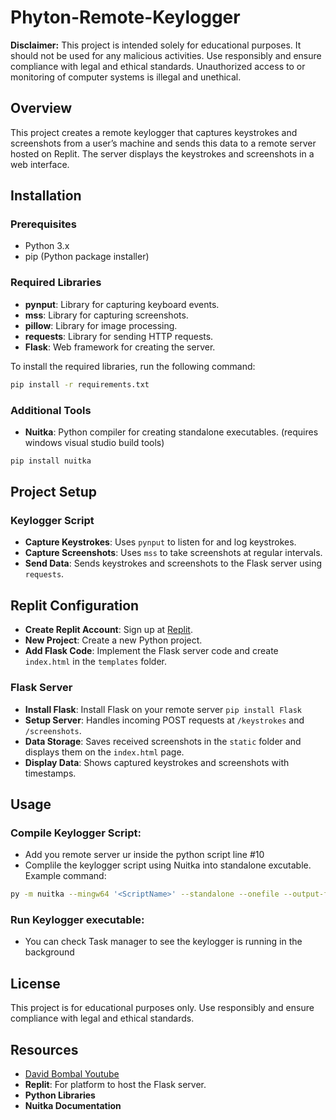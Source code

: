 # Phyton-Remote-Keylogger

**Disclaimer:** This project is intended solely for educational purposes. It should not be used for any malicious activities. Use responsibly and ensure compliance with legal and ethical standards. Unauthorized access to or monitoring of computer systems is illegal and unethical.

## Overview

This project creates a remote keylogger that captures keystrokes and screenshots from a user’s machine and sends this data to a remote server hosted on Replit. The server displays the keystrokes and screenshots in a web interface.

## Installation

### Prerequisites

- Python 3.x
- pip (Python package installer)

### Required Libraries
- **pynput**: Library for capturing keyboard events.
- **mss**: Library for capturing screenshots.
- **pillow**: Library for image processing.
- **requests**: Library for sending HTTP requests.
- **Flask**: Web framework for creating the server.

To install the required libraries, run the following command:

```bash
pip install -r requirements.txt
```

### Additional Tools
- **Nuitka**: Python compiler for creating standalone executables. (requires windows visual studio build tools)
```bash
pip install nuitka
```

## Project Setup

### Keylogger Script
- **Capture Keystrokes**: Uses `pynput` to listen for and log keystrokes.
- **Capture Screenshots**: Uses `mss` to take screenshots at regular intervals.
- **Send Data**: Sends keystrokes and screenshots to the Flask server using `requests`.

## Replit Configuration
- **Create Replit Account**: Sign up at [Replit](https://replit.com).
- **New Project**: Create a new Python project.
- **Add Flask Code**: Implement the Flask server code and create `index.html` in the `templates` folder.

### Flask Server
- **Install Flask**: Install Flask on your remote server ```pip install Flask```
- **Setup Server**: Handles incoming POST requests at `/keystrokes` and `/screenshots`.
- **Data Storage**: Saves received screenshots in the `static` folder and displays them on the `index.html` page.
- **Display Data**: Shows captured keystrokes and screenshots with timestamps.


## Usage

### Compile Keylogger Script:
- Add you remote server ur inside the python script line #10
- Complile the keylogger script using Nuitka into standalone excutable. Example command:

```bash
py -m nuitka --mingw64 '<ScriptName>' --standalone --onefile --output-filename=<outputFile.exe>
```
### Run Keylogger executable: 
- You can check Task manager to see the keylogger is running in the background

## License
This project is for educational purposes only. Use responsibly and ensure compliance with legal and ethical standards.

## Resources
- [David Bombal Youtube](https://www.youtube.com/watch?v=LBM3EzBXhdY)
- **Replit**: For platform to host the Flask server.
- **Python Libraries**
- **Nuitka Documentation**



